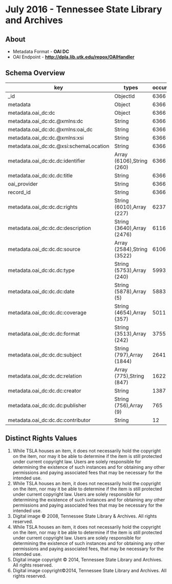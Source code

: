 # July 2016 - Tennessee State Library and Archives
## About
* Metadata Format - **OAI DC**
* OAI Endpoint - **http://dpla.lib.utk.edu/repox/OAIHandler**

## Schema Overview

| key                                    | types                      | occurrences | percents             |
| -------------------------------------- | -------------------------- | ----------- | -------------------- |
| _id                                    | ObjectId                   |        6366 | 100.0000000000000000 |
| metadata                               | Object                     |        6366 | 100.0000000000000000 |
| metadata.oai_dc:dc                     | Object                     |        6366 | 100.0000000000000000 |
| metadata.oai_dc:dc.@xmlns:dc           | String                     |        6366 | 100.0000000000000000 |
| metadata.oai_dc:dc.@xmlns:oai_dc       | String                     |        6366 | 100.0000000000000000 |
| metadata.oai_dc:dc.@xmlns:xsi          | String                     |        6366 | 100.0000000000000000 |
| metadata.oai_dc:dc.@xsi:schemaLocation | String                     |        6366 | 100.0000000000000000 |
| metadata.oai_dc:dc.dc:identifier       | Array (6106),String (260)  |        6366 | 100.0000000000000000 |
| metadata.oai_dc:dc.dc:title            | String                     |        6366 | 100.0000000000000000 |
| oai_provider                           | String                     |        6366 | 100.0000000000000000 |
| record_id                              | String                     |        6366 | 100.0000000000000000 |
| metadata.oai_dc:dc.dc:rights           | String (6010),Array (227)  |        6237 |  97.9736098020735113 |
| metadata.oai_dc:dc.dc:description      | String (3640),Array (2476) |        6116 |  96.0728872133207688 |
| metadata.oai_dc:dc.dc:source           | Array (2584),String (3522) |        6106 |  95.9158027018535932 |
| metadata.oai_dc:dc.dc:type             | String (5753),Array (240)  |        5993 |  94.1407477222745825 |
| metadata.oai_dc:dc.dc:date             | String (5878),Array (5)    |        5883 |  92.4128180961357231 |
| metadata.oai_dc:dc.dc:coverage         | String (4654),Array (357)  |        5011 |  78.7150486961985507 |
| metadata.oai_dc:dc.dc:format           | String (3513),Array (242)  |        3755 |  58.9852340559220849 |
| metadata.oai_dc:dc.dc:subject          | String (797),Array (1844)  |        2641 |  41.4860194784794203 |
| metadata.oai_dc:dc.dc:relation         | Array (775),String (847)   |        1622 |  25.4791077599748661 |
| metadata.oai_dc:dc.dc:creator          | String                     |        1387 |  21.7876217404963874 |
| metadata.oai_dc:dc.dc:publisher        | String (756),Array (9)     |         765 |  12.0169651272384534 |
| metadata.oai_dc:dc.dc:contributor      | String                     |          12 |   0.1885014137606032 |

## Distinct Rights Values

1. While TSLA houses an item, it does not necessarily hold the copyright on the item, nor may it be able to determine if the item is still protected under current copyright law.  Users are solely responsible for determining the existence of such instances and for obtaining any other permissions and paying associated fees that may be necessary for the intended use.
2. While TSLA houses an item, it does not necessarily hold the copyright on the item, nor may it be able to determine if the item is still protected under current copyright law. Users are solely responsible for determining the existence of such instances and for obtaining any other permissions and paying associated fees that may be necessary for the intended use.
3. Digital image © 2008, Tennessee State Library & Archives.  All rights reserved.
4. While TSLA houses an item, it does not necessarily hold the copyright on the item, nor may it be able to determine if the item is still protected under current copyright law. Users are solely responsible for determining the existence of such instances and for obtaining any other permissions and paying associated fees, that may be necessary for the intended use.
5. Digital image copyright © 2014, Tennessee State Library and Archives. All rights reserved.
6. Digital image copyright©2014, Tennessee State Library and Archives. All rights reserved.
